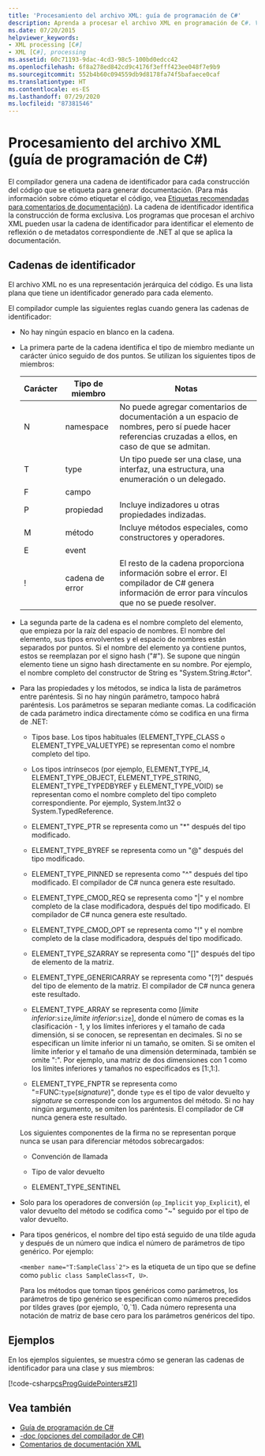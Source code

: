 ```yaml
---
title: 'Procesamiento del archivo XML: guía de programación de C#'
description: Aprenda a procesar el archivo XML en programación de C#. Vea ejemplos de código y examine los recursos adicionales disponibles.
ms.date: 07/20/2015
helpviewer_keywords:
- XML processing [C#]
- XML [C#], processing
ms.assetid: 60c71193-9dac-4cd3-98c5-100bd0edcc42
ms.openlocfilehash: 6f8a278ed842cd9c4176f3efff423ee048f7e9b9
ms.sourcegitcommit: 552b4b60c094559db9d8178fa74f5bafaece0caf
ms.translationtype: HT
ms.contentlocale: es-ES
ms.lasthandoff: 07/29/2020
ms.locfileid: "87381546"
---
```

# <a name="process-the-xml-file-c-programming-guide"></a>Procesamiento del archivo XML (guía de programación de C#)

El compilador genera una cadena de identificador para cada construcción del código que se etiqueta para generar documentación. (Para más información sobre cómo etiquetar el código, vea [Etiquetas recomendadas para comentarios de documentación](./recommended-tags-for-documentation-comments.md)). La cadena de identificador identifica la construcción de forma exclusiva. Los programas que procesan el archivo XML pueden usar la cadena de identificador para identificar el elemento de reflexión o de metadatos correspondiente de .NET al que se aplica la documentación.

## <a name="id-strings"></a>Cadenas de identificador

El archivo XML no es una representación jerárquica del código. Es una lista plana que tiene un identificador generado para cada elemento.

El compilador cumple las siguientes reglas cuando genera las cadenas de identificador:

- No hay ningún espacio en blanco en la cadena.

- La primera parte de la cadena identifica el tipo de miembro mediante un carácter único seguido de dos puntos. Se utilizan los siguientes tipos de miembros:

    |Carácter|Tipo de miembro|Notas|
    |---------------|-----------------|-|
    |N|namespace|No puede agregar comentarios de documentación a un espacio de nombres, pero sí puede hacer referencias cruzadas a ellos, en caso de que se admitan.|
    |T|type|Un tipo puede ser una clase, una interfaz, una estructura, una enumeración o un delegado.|
    |F|campo|
    |P|propiedad|Incluye indizadores u otras propiedades indizadas.|
    |M|método|Incluye métodos especiales, como constructores y operadores.|
    |E|event|
    |!|cadena de error|El resto de la cadena proporciona información sobre el error. El compilador de C# genera información de error para vínculos que no se puede resolver.|

- La segunda parte de la cadena es el nombre completo del elemento, que empieza por la raíz del espacio de nombres. El nombre del elemento, sus tipos envolventes y el espacio de nombres están separados por puntos. Si el nombre del elemento ya contiene puntos, estos se reemplazan por el signo hash ("#"). Se supone que ningún elemento tiene un signo hash directamente en su nombre. Por ejemplo, el nombre completo del constructor de String es "System.String.#ctor".

- Para las propiedades y los métodos, se indica la lista de parámetros entre paréntesis. Si no hay ningún parámetro, tampoco habrá paréntesis. Los parámetros se separan mediante comas. La codificación de cada parámetro indica directamente cómo se codifica en una firma de .NET:

  - Tipos base. Los tipos habituales (ELEMENT_TYPE_CLASS o ELEMENT_TYPE_VALUETYPE) se representan como el nombre completo del tipo.

  - Los tipos intrínsecos (por ejemplo, ELEMENT_TYPE_I4, ELEMENT_TYPE_OBJECT, ELEMENT_TYPE_STRING, ELEMENT_TYPE_TYPEDBYREF y ELEMENT_TYPE_VOID) se representan como el nombre completo del tipo completo correspondiente. Por ejemplo, System.Int32 o System.TypedReference.

  - ELEMENT_TYPE_PTR se representa como un "\*" después del tipo modificado.

  - ELEMENT_TYPE_BYREF se representa como un "\@" después del tipo modificado.

  - ELEMENT_TYPE_PINNED se representa como "^" después del tipo modificado. El compilador de C# nunca genera este resultado.

  - ELEMENT_TYPE_CMOD_REQ se representa como "&#124;" y el nombre completo de la clase modificadora, después del tipo modificado. El compilador de C# nunca genera este resultado.

  - ELEMENT_TYPE_CMOD_OPT se representa como "!" y el nombre completo de la clase modificadora, después del tipo modificado.

  - ELEMENT_TYPE_SZARRAY se representa como "[]" después del tipo de elemento de la matriz.

  - ELEMENT_TYPE_GENERICARRAY se representa como "[?]" después del tipo de elemento de la matriz. El compilador de C# nunca genera este resultado.

  - ELEMENT_TYPE_ARRAY se representa como [*límite inferior*:`size`,*límite inferior*:`size`], donde el número de comas es la clasificación - 1, y los límites inferiores y el tamaño de cada dimensión, si se conocen, se representan en decimales. Si no se especifican un límite inferior ni un tamaño, se omiten. Si se omiten el límite inferior y el tamaño de una dimensión determinada, también se omite ":". Por ejemplo, una matriz de dos dimensiones con 1 como los límites inferiores y tamaños no especificados es [1:,1:].

  - ELEMENT_TYPE_FNPTR se representa como "=FUNC:`type`(*signature*)", donde `type` es el tipo de valor devuelto y *signature* se corresponde con los argumentos del método. Si no hay ningún argumento, se omiten los paréntesis. El compilador de C# nunca genera este resultado.

  Los siguientes componentes de la firma no se representan porque nunca se usan para diferenciar métodos sobrecargados:

  - Convención de llamada

  - Tipo de valor devuelto

  - ELEMENT_TYPE_SENTINEL

- Solo para los operadores de conversión (`op_Implicit` y`op_Explicit`), el valor devuelto del método se codifica como "~" seguido por el tipo de valor devuelto.

- Para tipos genéricos, el nombre del tipo está seguido de una tilde aguda y después de un número que indica el número de parámetros de tipo genérico. Por ejemplo:

     ``<member name="T:SampleClass`2">`` es la etiqueta de un tipo que se define como `public class SampleClass<T, U>`.

     Para los métodos que toman tipos genéricos como parámetros, los parámetros de tipo genérico se especifican como números precedidos por tildes graves (por ejemplo, \`0,\`1). Cada número representa una notación de matriz de base cero para los parámetros genéricos del tipo.

## <a name="examples"></a>Ejemplos

En los ejemplos siguientes, se muestra cómo se generan las cadenas de identificador para una clase y sus miembros:

[!code-csharp[csProgGuidePointers#21](~/samples/snippets/csharp/VS_Snippets_VBCSharp/csProgGuidePointers/CS/Pointers.cs#21)]

## <a name="see-also"></a>Vea también

- [Guía de programación de C#](../index.md)
- [-doc (opciones del compilador de C#)](../../language-reference/compiler-options/doc-compiler-option.md)
- [Comentarios de documentación XML](./index.md)
